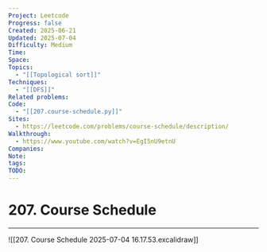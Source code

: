 ```yaml
---
Project: Leetcode
Progress: false
Created: 2025-06-21
Updated: 2025-07-04
Difficulty: Medium
Time: 
Space: 
Topics:
  - "[[Topological sort]]"
Techniques:
  - "[[DFS]]"
Related problems: 
Code:
  - "[[207.course-schedule.py]]"
Sites:
  - https://leetcode.com/problems/course-schedule/description/
Walkthrough:
  - https://www.youtube.com/watch?v=EgI5nU9etnU
Companies: 
Note: 
tags: 
TODO: 
---
```

# 207. Course Schedule
---
![[207. Course Schedule 2025-07-04 16.17.53.excalidraw]]